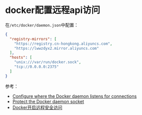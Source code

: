 # docker配置远程api访问

在`/etc/docker/daemon.json`中配置：

```json
{
  "registry-mirrors": [
    "https://registry.cn-hongkong.aliyuncs.com",
    "https://lwwzdyx2.mirror.aliyuncs.com"
  ],
  "hosts": [
    "unix:///var/run/docker.sock",
    "tcp://0.0.0.0:2375"
  ]
}
```

参考：

* [Configure where the Docker daemon listens for connections](https://docs.docker.com/engine/install/linux-postinstall/#configure-where-the-docker-daemon-listens-for-connections)
* [Protect the Docker daemon socket](https://docs.docker.com/engine/security/protect-access/)
* [Docker开启远程安全访问](https://www.cnblogs.com/niceyoo/p/13270224.html)
